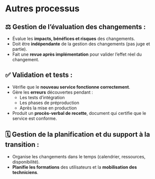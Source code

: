 # Autres processus

## **⚖️ Gestion de l’évaluation des changements :**

- Évalue les **impacts, bénéfices et risques** des changements.
- Doit être **indépendante** de la gestion des changements (pas juge et partie).
- Fait une **revue après implémentation** pour valider l’effet réel du changement.



## **✅ Validation et tests :**

- Vérifie que le **nouveau service fonctionne correctement**.
- Gère les **erreurs** découvertes pendant :
  - Les tests d’intégration
  - Les phases de préproduction
  - Après la mise en production
- Produit un **procès-verbal de recette**, document qui certifie que le service est conforme.
 

## **🗓️ Gestion de la planification et du support à la transition :**

- Organise les changements dans le temps (calendrier, ressources, disponibilité).
- **Planifie les formations** des utilisateurs et la **mobilisation des techniciens**.

